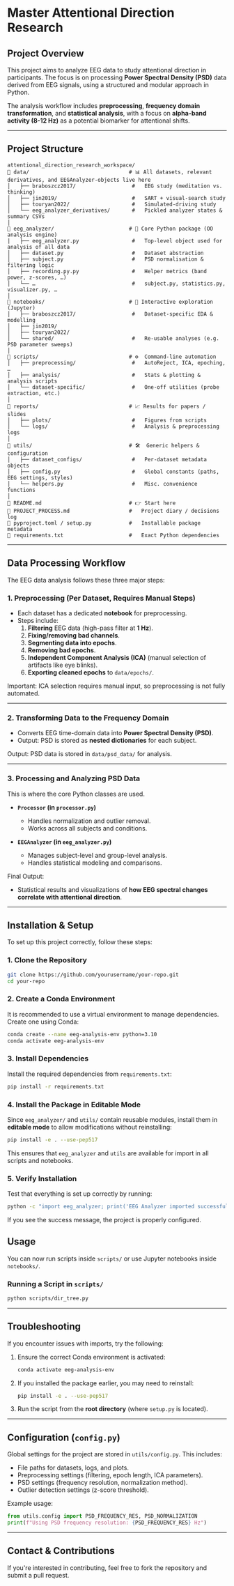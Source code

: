 # Master Attentional Direction Research

## Project Overview
This project aims to analyze EEG data to study attentional direction in participants. The focus is on processing **Power Spectral Density (PSD)** data derived from EEG signals, using a structured and modular approach in Python.

The analysis workflow includes **preprocessing**, **frequency domain transformation**, and **statistical analysis**, with a focus on **alpha-band activity (8-12 Hz)** as a potential biomarker for attentional shifts.

---

## Project Structure
```
attentional_direction_research_workspace/
📂 data/                                # 📊 All datasets, relevant derivatives, and EEGAnalyzer-objects live here
│   ├── braboszcz2017/                  #   EEG study (meditation vs. thinking)
│   ├── jin2019/                        #   SART + visual-search study
│   ├── touryan2022/                    #   Simulated-driving study
│   └── eeg_analyzer_derivatives/       #   Pickled analyzer states & summary CSVs
│
📂 eeg_analyzer/                        # 🧠 Core Python package (OO analysis engine)
|   ├── eeg_analyzer.py                 #   Top-level object used for analysis of all data
│   ├── dataset.py                      #   Dataset abstraction
│   ├── subject.py                      #   PSD normalisation & filtering logic
│   ├── recording.py.py                 #   Helper metrics (band power, z-scores, …)
│   └── …                               #   subject.py, statistics.py, visualizer.py, …
│
📂 notebooks/                           # 📒 Interactive exploration (Jupyter)
│   ├── braboszcz2017/                  #   Dataset-specific EDA & modelling
│   ├── jin2019/
│   ├── touryan2022/
│   └── shared/                         #   Re-usable analyses (e.g. PSD parameter sweeps)
│
📂 scripts/                             # ⚙️  Command-line automation
│   ├── preprocessing/                  #   AutoReject, ICA, epoching, …
│   ├── analysis/                       #   Stats & plotting & analysis scripts
│   └── dataset-specific/               #   One-off utilities (probe extraction, etc.)
│
📂 reports/                             # 📈 Results for papers / slides
│   ├── plots/                          #   Figures from scripts
│   └── logs/                           #   Analysis & preprocessing logs
│
📂 utils/                               # 🛠  Generic helpers & configuration
│   ├── dataset_configs/                #   Per-dataset metadata objects
│   ├── config.py                       #   Global constants (paths, EEG settings, styles)
│   └── helpers.py                      #   Misc. convenience functions
│
📄 README.md                            # 👉 Start here
📄 PROJECT_PROCESS.md                   #   Project diary / decisions log
📄 pyproject.toml / setup.py            #   Installable package metadata
📄 requirements.txt                     #   Exact Python dependencies

```

---

## Data Processing Workflow
The EEG data analysis follows these three major steps:

### 1. Preprocessing (Per Dataset, Requires Manual Steps)
- Each dataset has a dedicated **notebook** for preprocessing.
- Steps include:
  1. **Filtering** EEG data (high-pass filter at **1 Hz**).
  2. **Fixing/removing bad channels**.
  3. **Segmenting data into epochs**.
  4. **Removing bad epochs**.
  5. **Independent Component Analysis (ICA)** (manual selection of artifacts like eye blinks).
  6. **Exporting cleaned epochs** to `data/epochs/`.

Important: ICA selection requires manual input, so preprocessing is not fully automated.

---

### 2. Transforming Data to the Frequency Domain
- Converts EEG time-domain data into **Power Spectral Density (PSD)**.
- Output: PSD is stored as **nested dictionaries** for each subject.

Output: PSD data is stored in `data/psd_data/` for analysis.

---

### 3. Processing and Analyzing PSD Data
This is where the core Python classes are used.

- **`Processor` (in `processor.py`)**
   - Handles normalization and outlier removal.
   - Works across all subjects and conditions.

- **`EEGAnalyzer` (in `eeg_analyzer.py`)**
   - Manages subject-level and group-level analysis.
   - Handles statistical modeling and comparisons.

Final Output: 
- Statistical results and visualizations of **how EEG spectral changes correlate with attentional direction**.

---

## Installation & Setup
To set up this project correctly, follow these steps:

### 1. Clone the Repository
```bash
git clone https://github.com/yourusername/your-repo.git
cd your-repo
```

### 2. Create a Conda Environment
It is recommended to use a virtual environment to manage dependencies. Create one using Conda:
```bash
conda create --name eeg-analysis-env python=3.10
conda activate eeg-analysis-env
```

### 3. Install Dependencies
Install the required dependencies from `requirements.txt`:
```bash
pip install -r requirements.txt
```

### 4. Install the Package in Editable Mode
Since `eeg_analyzer/` and `utils/` contain reusable modules, install them in **editable mode** to allow modifications without reinstalling:
```bash
pip install -e . --use-pep517
```
This ensures that `eeg_analyzer` and `utils` are available for import in all scripts and notebooks.

### 5. Verify Installation
Test that everything is set up correctly by running:
```bash
python -c "import eeg_analyzer; print('EEG Analyzer imported successfully')"
```

If you see the success message, the project is properly configured.

## Usage
You can now run scripts inside `scripts/` or use Jupyter notebooks inside `notebooks/`.

### **Running a Script in `scripts/`**
```bash
python scripts/dir_tree.py
```

---
## Troubleshooting
If you encounter issues with imports, try the following:
1. Ensure the correct Conda environment is activated:
   ```bash
   conda activate eeg-analysis-env
   ```
2. If you installed the package earlier, you may need to reinstall:
   ```bash
   pip install -e . --use-pep517
   ```
3. Run the script from the **root directory** (where `setup.py` is located).

---

## Configuration (`config.py`)
Global settings for the project are stored in `utils/config.py`. This includes:
- File paths for datasets, logs, and plots.
- Preprocessing settings (filtering, epoch length, ICA parameters).
- PSD settings (frequency resolution, normalization method).
- Outlier detection settings (z-score threshold).

Example usage:
```python
from utils.config import PSD_FREQUENCY_RES, PSD_NORMALIZATION
print(f"Using PSD frequency resolution: {PSD_FREQUENCY_RES} Hz")
```

---

## Contact & Contributions
If you're interested in contributing, feel free to fork the repository and submit a pull request.

